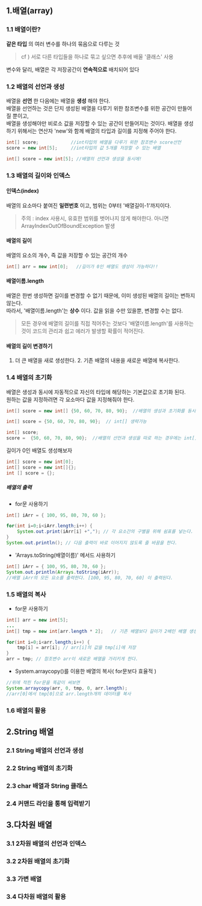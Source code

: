 ## 1.배열(array)

### 1.1 배열이란? 
**같은 타입** 의 여러 변수를 하나의 묶음으로 다루는 것     
> cf ) 서로 다른 타입들을 하나로 묶고 싶으면 추후에 배울 '클래스' 사용    
    
변수와 달리, 배열은 각 저장공간이 **연속적으로** 배치되어 있다    

### 1.2 배열의 선언과 생성
배열을 **선언** 한 다음에는 배열을 **생성** 해야 한다.    
배열을 선언하는 것은 단지 생성된 배열을 다루기 위한 참조변수를 위한 공간이 만들어질 뿐이고,    
배열을 생성해야만 비로소 값을 저장할 수 있는 공간이 만들어지는 것이다.
배열을 생성하기 위해서는 연산자 'new'와 함께 배열의 타입과 길이를 지정해 주어야 한다.   
```java
int[] score;            //int타입의 배열을 다루기 위한 참조변수 score선언
score = new int[5];     //int타입의 값 5개를 저장할 수 있는 배열
```
```java
int[] score = new int[5]; //배열의 선언과 생성을 동시에!
```
### 1.3 배열의 길이와 인덱스
#### 인덱스(index) 
배열의 요소마다 붙여진 **일련번호** 이고, 범위는 0부터 '배열길이-1'까지이다.    
> 주의 : index 사용시, 유효한 범위를 벗어나지 않게 해야한다. 아니면 ArrayIndexOutOfBoundException 발생    
     
#### 배열의 길이 
배열의 요소의 개수, 즉 값을 저장할 수 있는 공간의 개수    
```java
int[] arr = new int[0];   //길이가 0인 배열도 생성이 가능하다!!
```    
    
#### 배열이름.length
배열은 한번 생성하면 길이를 변경할 수 없기 때문에, 이미 생성된 배열의 길이는 변하지 않는다.    
따라서, '배열이름.length'는 **상수** 이다. 값을 읽을 수만 있을뿐, 변경할 수는 없다.
> 모든 경우에 배열의 길이를 직접 적어주는 것보다 '배열이름.length'를 사용하는 것이 코드의 관리과 쉽고 에러가 발생할 확률이 적어진다.    
    
    
#### 배열의 길이 변경하기
1. 더 큰 배열을 새로 생성한다.   2. 기존 배열의 내용을 새로운 배열에 복사한다.    
    

### 1.4 배열의 초기화
배열은 생성과 동시에 자동적으로 자신의 타입에 해당하는 기본값으로 초기화 된다.   
원하는 값을 지정하려면 각 요소마다 값을 지정해줘야 한다.
```java
int[] score = new int[] {50, 60, 70, 80, 90};  //배열의 생성과 초기화를 동시에!
```
```java
int[] score = {50, 60, 70, 80, 90};  // int[] 생략가능
```
```java
int[] score;
score =  {50, 60, 70, 80, 90};  //배열의 선언과 생성을 따로 하는 경우에는 int[] 생략불가. 에러남
```
길이가 0인 배열도 생성해보자
```java
int[] score = new int[0];
int[] score = new int[]{};
int [] score = {};
```
    
##### 배열의 출력
- for문 사용하기
```java
int[] iArr = { 100, 95, 80, 70, 60 };

for(int i=0;i<iArr.length;i++) {
    System.out.print(iArr[i] +","); // 각 요소간의 구별을 위해 쉼표를 넣는다.
}
System.out.println(); // 다음 출력이 바로 이어지지 않도록 줄 바꿈을 한다.
```    
   
- 'Arrays.toString(배열이름)' 메서드 사용하기
```java
int[] iArr = { 100, 95, 80, 70, 60 };
System.out.println(Arrays.toString(iArr));
//배열 iArr의 모든 요소를 출력한다. [100, 95, 80, 70, 60] 이 출력된다.
```
### 1.5 배열의 복사
- for문 사용하기
```java
int[] arr = new int[5];
...
int[] tmp = new int[arr.length * 2];   // 기존 배열보다 길이가 2배인 배열 생성

for(int i=0;i<arr.length;i++) {
    tmp[i] = arr[i]; // arr[i]의 값을 tmp[i]에 저장
}
arr = tmp; // 참조변수 arr이 새로운 배열을 가리키게 한다.

```
- System.arraycopy()를 이용한 배열의 복사( for문보다 효율적 )
```java
//위에 적힌 for문을 똑같이 써보면
System.arraycopy(arr, 0, tmp, 0, arr.length);
//arr[0]에서 tmp[0]으로 arr.length개의 데이터를 복사
```

### 1.6 배열의 활용
    
## 2.String 배열
### 2.1 String 배열의 선언과 생성 
### 2.2 String 배열의 초기화
### 2.3 char 배열과 String 클래스 
### 2.4 커맨드 라인을 통해 입력받기

## 3.다차원 배열
### 3.1 2차원 배열의 선언과 인덱스
### 3.2 2차원 배열의 초기화
### 3.3 가변 배열
### 3.4 다차원 배열의 활용
